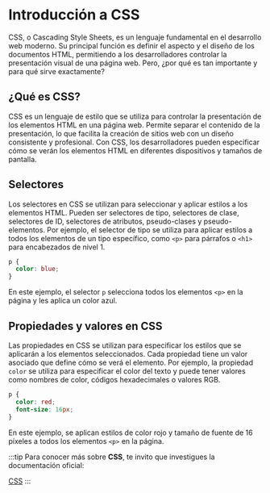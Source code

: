 # Introducción a CSS

CSS, o Cascading Style Sheets, es un lenguaje fundamental en el desarrollo web moderno. Su principal función es definir el aspecto y el diseño de los documentos HTML, permitiendo a los desarrolladores controlar la presentación visual de una página web. Pero, ¿por qué es tan importante y para qué sirve exactamente?

## ¿Qué es CSS?

CSS es un lenguaje de estilo que se utiliza para controlar la presentación de los elementos HTML en una página web. Permite separar el contenido de la presentación, lo que facilita la creación de sitios web con un diseño consistente y profesional. Con CSS, los desarrolladores pueden especificar cómo se verán los elementos HTML en diferentes dispositivos y tamaños de pantalla.

## Selectores

Los selectores en CSS se utilizan para seleccionar y aplicar estilos a los elementos HTML. Pueden ser selectores de tipo, selectores de clase, selectores de ID, selectores de atributos, pseudo-clases y pseudo-elementos. Por ejemplo, el selector de tipo se utiliza para aplicar estilos a todos los elementos de un tipo específico, como `<p>` para párrafos o `<h1>` para encabezados de nivel 1.

```css
p {
  color: blue;
}
```

En este ejemplo, el selector `p` selecciona todos los elementos `<p>` en la página y les aplica un color azul.

## Propiedades y valores en CSS

Las propiedades en CSS se utilizan para especificar los estilos que se aplicarán a los elementos seleccionados. Cada propiedad tiene un valor asociado que define cómo se verá el elemento. Por ejemplo, la propiedad `color` se utiliza para especificar el color del texto y puede tener valores como nombres de color, códigos hexadecimales o valores RGB.

```css
p {
  color: red;
  font-size: 16px;
}
```

En este ejemplo, se aplican estilos de color rojo y tamaño de fuente de 16 píxeles a todos los elementos `<p>` en la página.

:::tip
Para conocer más sobre **CSS**, te invito que investigues la documentación oficial:

[CSS](https://developer.mozilla.org/es/docs/Web/CSS)
:::
